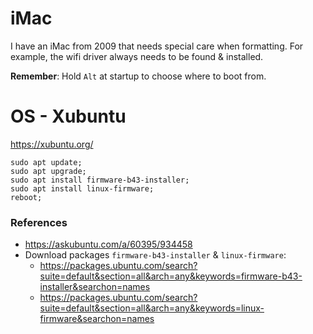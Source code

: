 # iMac
I have an iMac from 2009 that needs special care when formatting. For example, the wifi driver always needs to be found & installed.  

**Remember**: Hold `Alt` at startup to choose where to boot from.  

# OS - Xubuntu
https://xubuntu.org/  

```
sudo apt update;
sudo apt upgrade;
sudo apt install firmware-b43-installer;
sudo apt install linux-firmware;
reboot;
```

### References
- https://askubuntu.com/a/60395/934458  
- Download packages `firmware-b43-installer` & `linux-firmware`:
  - https://packages.ubuntu.com/search?suite=default&section=all&arch=any&keywords=firmware-b43-installer&searchon=names
  - https://packages.ubuntu.com/search?suite=default&section=all&arch=any&keywords=linux-firmware&searchon=names
